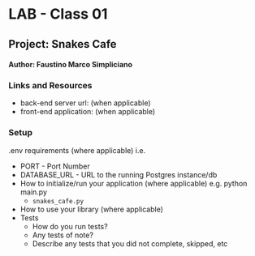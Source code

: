 # LAB - Class 01
## Project: Snakes Cafe
#### Author: Faustino Marco Simpliciano

### Links and Resources
- back-end server url: (when applicable)
- front-end application: (when applicable)

### Setup
.env requirements (where applicable)
i.e.

- PORT - Port Number
- DATABASE_URL - URL to the running Postgres instance/db
- How to initialize/run your application (where applicable) e.g. python main.py
  - `snakes_cafe.py`
- How to use your library (where applicable)
- Tests
  - How do you run tests?
  - Any tests of note?
  - Describe any tests that you did not complete, skipped, etc